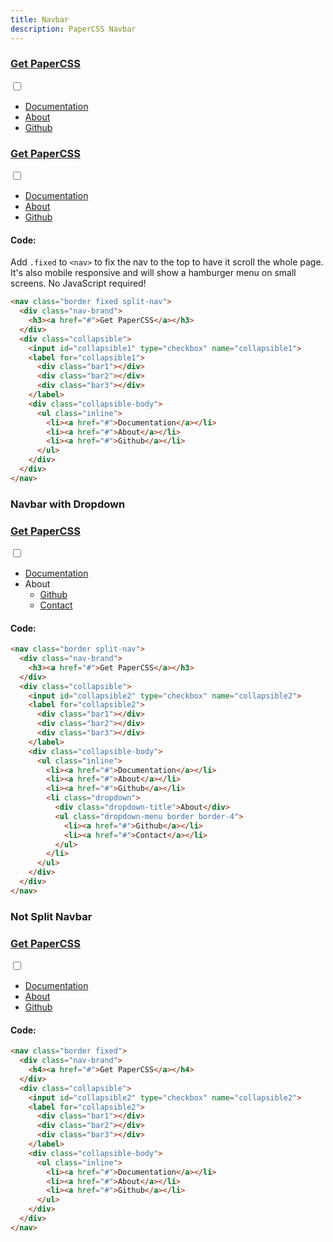 ```yaml
---
title: Navbar
description: PaperCSS Navbar
---
```


<nav class="border fixed split-nav">
  <div class="nav-brand">
    <h3><a href="/">Get PaperCSS</a></h3>
  </div>
  <div class="collapsible">
    <input id="collapsible0" type="checkbox" name="collapsible0">
    <label for="collapsible0">
      <div class="bar1"></div>
      <div class="bar2"></div>
      <div class="bar3"></div>
    </label>
    <div class="collapsible-body">
      <ul class="inline">
        <li><a href="/docs/">Documentation</a></li>
        <li><a href="/about/">About</a></li>
        <li><a href="https://github.com/rhyneav/papercss" target="_blank">Github</a></li>
      </ul>
    </div>
  </div>
</nav>

<nav class="border split-nav">
  <div class="nav-brand">
    <h3><a href="#">Get PaperCSS</a></h3>
  </div>
  <div class="collapsible">
    <input id="collapsible1" type="checkbox" name="collapsible1">
    <label for="collapsible1">
      <div class="bar1"></div>
      <div class="bar2"></div>
      <div class="bar3"></div>
    </label>
    <div class="collapsible-body">
      <ul class="inline">
        <li><a href="#">Documentation</a></li>
        <li><a href="#">About</a></li>
        <li><a href="#">Github</a></li>
      </ul>
    </div>
  </div>
</nav>

#### Code:

Add ```.fixed``` to ```<nav>``` to fix the nav to the top to have it scroll the whole page. It's also mobile responsive and will show a hamburger menu on small screens. No JavaScript required!

```html
<nav class="border fixed split-nav">
  <div class="nav-brand">
    <h3><a href="#">Get PaperCSS</a></h3>
  </div>
  <div class="collapsible">
    <input id="collapsible1" type="checkbox" name="collapsible1">
    <label for="collapsible1">
      <div class="bar1"></div>
      <div class="bar2"></div>
      <div class="bar3"></div>
    </label>
    <div class="collapsible-body">
      <ul class="inline">
        <li><a href="#">Documentation</a></li>
        <li><a href="#">About</a></li>
        <li><a href="#">Github</a></li>
      </ul>
    </div>
  </div>
</nav>
```

### Navbar with Dropdown

<nav class="border split-nav">
  <div class="nav-brand">
    <h3><a href="#">Get PaperCSS</a></h3>
  </div>
  <div class="collapsible">
    <input id="collapsible2" type="checkbox" name="collapsible2">
    <label for="collapsible2">
      <div class="bar1"></div>
      <div class="bar2"></div>
      <div class="bar3"></div>
    </label>
    <div class="collapsible-body">
      <ul class="inline">
        <li><a href="#">Documentation</a></li>
        <li class="dropdown">
          <div class="dropdown-title">About</div>
          <ul class="dropdown-menu border border-4">
            <li><a href="#">Github</a></li>
            <li><a href="#">Contact</a></li>
          </ul>
        </li>
      </ul>
    </div>
  </div>
</nav>

#### Code:

```html
<nav class="border split-nav">
  <div class="nav-brand">
    <h3><a href="#">Get PaperCSS</a></h3>
  </div>
  <div class="collapsible">
    <input id="collapsible2" type="checkbox" name="collapsible2">
    <label for="collapsible2">
      <div class="bar1"></div>
      <div class="bar2"></div>
      <div class="bar3"></div>
    </label>
    <div class="collapsible-body">
      <ul class="inline">
        <li><a href="#">Documentation</a></li>
        <li><a href="#">About</a></li>
        <li><a href="#">Github</a></li>
        <li class="dropdown">
          <div class="dropdown-title">About</div>
          <ul class="dropdown-menu border border-4">
            <li><a href="#">Github</a></li>
            <li><a href="#">Contact</a></li>
          </ul>
        </li>
      </ul>
    </div>
  </div>
</nav>
```

### Not Split Navbar

<nav class="border">
  <div class="nav-brand">
    <h3><a href="#">Get PaperCSS</a></h3>
  </div>
  <div class="collapsible">
    <input id="collapsible2" type="checkbox" name="collapsible2">
    <label for="collapsible2">
      <div class="bar1"></div>
      <div class="bar2"></div>
      <div class="bar3"></div>
    </label>
    <div class="collapsible-body">
      <ul class="inline">
        <li><a href="#">Documentation</a></li>
        <li><a href="#">About</a></li>
        <li><a href="#">Github</a></li>
      </ul>
    </div>
  </div>
</nav>

#### Code:

```html
<nav class="border fixed">
  <div class="nav-brand">
    <h4><a href="#">Get PaperCSS</a></h4>
  </div>
  <div class="collapsible">
    <input id="collapsible2" type="checkbox" name="collapsible2">
    <label for="collapsible2">
      <div class="bar1"></div>
      <div class="bar2"></div>
      <div class="bar3"></div>
    </label>
    <div class="collapsible-body">
      <ul class="inline">
        <li><a href="#">Documentation</a></li>
        <li><a href="#">About</a></li>
        <li><a href="#">Github</a></li>
      </ul>
    </div>
  </div>
</nav>
```
